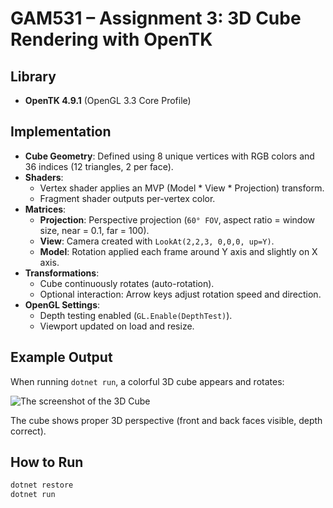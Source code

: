 # GAM531 – Assignment 3: 3D Cube Rendering with OpenTK

## Library
- **OpenTK 4.9.1** (OpenGL 3.3 Core Profile)

## Implementation
- **Cube Geometry**: Defined using 8 unique vertices with RGB colors and 36 indices (12 triangles, 2 per face).
- **Shaders**:
  - Vertex shader applies an MVP (Model * View * Projection) transform.
  - Fragment shader outputs per-vertex color.
- **Matrices**:
  - **Projection**: Perspective projection (`60° FOV`, aspect ratio = window size, near = 0.1, far = 100).
  - **View**: Camera created with `LookAt(2,2,3, 0,0,0, up=Y)`.
  - **Model**: Rotation applied each frame around Y axis and slightly on X axis.
- **Transformations**:
  - Cube continuously rotates (auto-rotation).
  - Optional interaction: Arrow keys adjust rotation speed and direction.
- **OpenGL Settings**:
  - Depth testing enabled (`GL.Enable(DepthTest)`).
  - Viewport updated on load and resize.

## Example Output
When running `dotnet run`, a colorful 3D cube appears and rotates:

![The screenshot of the 3D Cube](<Screenshot 2025-09-24 at 9.34.07 PM.png>)

The cube shows proper 3D perspective (front and back faces visible, depth correct).

## How to Run
```bash
dotnet restore
dotnet run
